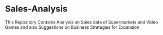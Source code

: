 # Sales-Analysis
This Repository Contains Analysis on Sales data of Supermarkets and Video Games and also  Suggestions on  Business Strategies for Expansion
